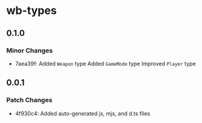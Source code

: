 # wb-types

## 0.1.0

### Minor Changes

- 7aea39f: Added `Weapon` type
  Added `GameMode` type
  Improved `Player` type

## 0.0.1

### Patch Changes

- 4f930c4: Added auto-generated js, mjs, and d.ts files
